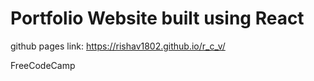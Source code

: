 # Portfolio Website built using React

github pages link: https://rishav1802.github.io/r_c_v/

FreeCodeCamp 
